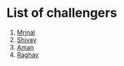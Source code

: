 # List of challengers
1. [Mrinal](https://github.com/mrinal1224)
2. [Shivay](https://github.com/shivaylamba)
3. [Aman](https://github.com/sid-am-ahd935)
4. [Raghav](https://github.com/raghavdhingra)
